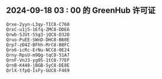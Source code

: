 ## 2024-09-18 03 : 00 的 GreenHub 许可证
```
Qrxe-2yyn-L3qy-TIC8-C768
QrxC-u1j5-1Efq-ZMC8-DDE6
Qrwb-SJUt-SSg3-jQC8-D32D
Qruo-PuEE-SWnD-DHC8-B60E
Qrp7-zD4Z-BFhh-MrC8-B8FC
Qro6-icRc-ErNu-NCC8-0E24
Qrny-RpsU-m9Qg-tqC8-51A7
QrnF-VnJ3-yg0S-1tC8-77EF
QrnB-K448-jBGB-SyC8-DE8E
QrlX-tfpQ-IsFy-GUC8-F469
```

